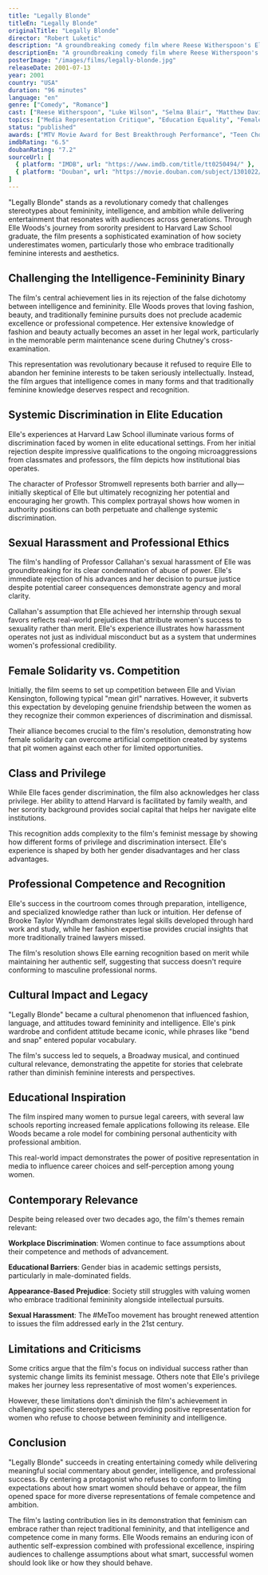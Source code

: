 ```yaml
---
title: "Legally Blonde"
titleEn: "Legally Blonde"
originalTitle: "Legally Blonde"
director: "Robert Luketic"
description: "A groundbreaking comedy film where Reese Witherspoon's Elle Woods challenges stereotypes about blonde women. This 2001 film deeply explores female intelligence, workplace discrimination, and multiple facets of feminism through the story of a fashion-conscious girl entering Harvard Law School."
descriptionEn: "A groundbreaking comedy film where Reese Witherspoon's Elle Woods challenges stereotypes about blonde women. This 2001 film deeply explores female intelligence, workplace discrimination, and multiple facets of feminism through the story of a fashion-conscious girl entering Harvard Law School."
posterImage: "/images/films/legally-blonde.jpg"
releaseDate: 2001-07-13
year: 2001
country: "USA"
duration: "96 minutes"
language: "en"
genre: ["Comedy", "Romance"]
cast: ["Reese Witherspoon", "Luke Wilson", "Selma Blair", "Matthew Davis", "Victor Garber"]
topics: ["Media Representation Critique", "Education Equality", "Female Friendship", "Legal Equality"]
status: "published"
awards: ["MTV Movie Award for Best Breakthrough Performance", "Teen Choice Award for Best Comedy", "Young Hollywood Award for Best Ensemble"]
imdbRating: "6.5"
doubanRating: "7.2"
sourceUrl: [
  { platform: "IMDB", url: "https://www.imdb.com/title/tt0250494/" },
  { platform: "Douban", url: "https://movie.douban.com/subject/1301022/" }
]
---
```


"Legally Blonde" stands as a revolutionary comedy that challenges stereotypes about femininity, intelligence, and ambition while delivering entertainment that resonates with audiences across generations. Through Elle Woods's journey from sorority president to Harvard Law School graduate, the film presents a sophisticated examination of how society underestimates women, particularly those who embrace traditionally feminine interests and aesthetics.

## Challenging the Intelligence-Femininity Binary

The film's central achievement lies in its rejection of the false dichotomy between intelligence and femininity. Elle Woods proves that loving fashion, beauty, and traditionally feminine pursuits does not preclude academic excellence or professional competence. Her extensive knowledge of fashion and beauty actually becomes an asset in her legal work, particularly in the memorable perm maintenance scene during Chutney's cross-examination.

This representation was revolutionary because it refused to require Elle to abandon her feminine interests to be taken seriously intellectually. Instead, the film argues that intelligence comes in many forms and that traditionally feminine knowledge deserves respect and recognition.

## Systemic Discrimination in Elite Education

Elle's experiences at Harvard Law School illuminate various forms of discrimination faced by women in elite educational settings. From her initial rejection despite impressive qualifications to the ongoing microaggressions from classmates and professors, the film depicts how institutional bias operates.

The character of Professor Stromwell represents both barrier and ally—initially skeptical of Elle but ultimately recognizing her potential and encouraging her growth. This complex portrayal shows how women in authority positions can both perpetuate and challenge systemic discrimination.

## Sexual Harassment and Professional Ethics

The film's handling of Professor Callahan's sexual harassment of Elle was groundbreaking for its clear condemnation of abuse of power. Elle's immediate rejection of his advances and her decision to pursue justice despite potential career consequences demonstrate agency and moral clarity.

Callahan's assumption that Elle achieved her internship through sexual favors reflects real-world prejudices that attribute women's success to sexuality rather than merit. Elle's experience illustrates how harassment operates not just as individual misconduct but as a system that undermines women's professional credibility.

## Female Solidarity vs. Competition

Initially, the film seems to set up competition between Elle and Vivian Kensington, following typical "mean girl" narratives. However, it subverts this expectation by developing genuine friendship between the women as they recognize their common experiences of discrimination and dismissal.

Their alliance becomes crucial to the film's resolution, demonstrating how female solidarity can overcome artificial competition created by systems that pit women against each other for limited opportunities.

## Class and Privilege

While Elle faces gender discrimination, the film also acknowledges her class privilege. Her ability to attend Harvard is facilitated by family wealth, and her sorority background provides social capital that helps her navigate elite institutions.

This recognition adds complexity to the film's feminist message by showing how different forms of privilege and discrimination intersect. Elle's experience is shaped by both her gender disadvantages and her class advantages.

## Professional Competence and Recognition

Elle's success in the courtroom comes through preparation, intelligence, and specialized knowledge rather than luck or intuition. Her defense of Brooke Taylor Wyndham demonstrates legal skills developed through hard work and study, while her fashion expertise provides crucial insights that more traditionally trained lawyers missed.

The film's resolution shows Elle earning recognition based on merit while maintaining her authentic self, suggesting that success doesn't require conforming to masculine professional norms.

## Cultural Impact and Legacy

"Legally Blonde" became a cultural phenomenon that influenced fashion, language, and attitudes toward femininity and intelligence. Elle's pink wardrobe and confident attitude became iconic, while phrases like "bend and snap" entered popular vocabulary.

The film's success led to sequels, a Broadway musical, and continued cultural relevance, demonstrating the appetite for stories that celebrate rather than diminish feminine interests and perspectives.

## Educational Inspiration

The film inspired many women to pursue legal careers, with several law schools reporting increased female applications following its release. Elle Woods became a role model for combining personal authenticity with professional ambition.

This real-world impact demonstrates the power of positive representation in media to influence career choices and self-perception among young women.

## Contemporary Relevance

Despite being released over two decades ago, the film's themes remain relevant:

**Workplace Discrimination**: Women continue to face assumptions about their competence and methods of advancement.

**Educational Barriers**: Gender bias in academic settings persists, particularly in male-dominated fields.

**Appearance-Based Prejudice**: Society still struggles with valuing women who embrace traditional femininity alongside intellectual pursuits.

**Sexual Harassment**: The #MeToo movement has brought renewed attention to issues the film addressed early in the 21st century.

## Limitations and Criticisms

Some critics argue that the film's focus on individual success rather than systemic change limits its feminist message. Others note that Elle's privilege makes her journey less representative of most women's experiences.

However, these limitations don't diminish the film's achievement in challenging specific stereotypes and providing positive representation for women who refuse to choose between femininity and intelligence.

## Conclusion

"Legally Blonde" succeeds in creating entertaining comedy while delivering meaningful social commentary about gender, intelligence, and professional success. By centering a protagonist who refuses to conform to limiting expectations about how smart women should behave or appear, the film opened space for more diverse representations of female competence and ambition.

The film's lasting contribution lies in its demonstration that feminism can embrace rather than reject traditional femininity, and that intelligence and competence come in many forms. Elle Woods remains an enduring icon of authentic self-expression combined with professional excellence, inspiring audiences to challenge assumptions about what smart, successful women should look like or how they should behave.